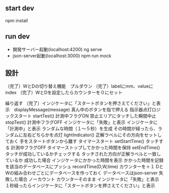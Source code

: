 ## start dev
npm install

## run dev
- 開発サーバー起動(localhost:4200)
ng serve
- json-server起動(localhost:3000)
npm run mock

## 設計


（完了）WとDの切り替え機能　プルダウン
    （完了）labelにmm、valueにindex
    （完了）WとDを設定したらカウンターを０にセット


繰り返す
    （完了）インジケータに「スタートボタンを押さえてください」と表示　displayMessage(message)
    真ん中のボタンを指で押える
    指示器点灯ロジックスタート startTest()
        計測中フラグON
        禁止エリアにタッチした瞬間中止 stopTest()
            計測中フラグOFF
            インジケータに「失敗」と表示
        インジケータに「計測中」と表示
        ランダムな時間（１〜５秒）を生成
        その時間が経ったら、ランダムに左右どちらかを点灯 lightIndicator()
            正解ラベルにその方向をセットしておく
    手をスタートボタンから離す
        タイマースタート setStartTime()
    タッチする
        計測中フラグOFF
        タイマーストップしてかかった時間を保持 setEndTime()
        タッチが成功しているかチェックする
            タッチされた方向が正解ラベルと一致しているか
        成功した場合
            インジケータにかかった時間を表示
            かかった時間を記録を該当のデータベースにプッシュ recordTime(D,W,time)
            カウンターを＋１
            DとWの組み合わせごとにデータベースを作っておく
            データベースはjson-server
        失敗した場合
            ノーカウント
            カウンターそのまま
            インジケータに「失敗」と表示
        １秒経ったらインジケータに「スタートボタンを押さえてください」と表示
